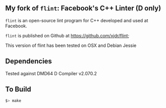 My fork of `flint`: Facebook's C++ Linter (D only)
-----------------------------

`flint` is an open-source lint program for C++ developed and used at Facebook.

`flint` is published on Github at https://github.com/xjdr/flint; 

This version of flint has been tested on OSX and Debian Jessie

Dependencies
------------
Tested against DMD64 D Compiler v2.070.2

To Build
--------

``` bash
$> make 

```
